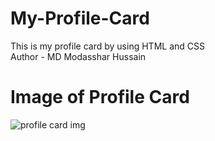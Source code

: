 # My-Profile-Card
This is my profile card by using HTML and CSS
<br>
Author - MD Modasshar Hussain
<br>

# Image of Profile Card

![profile card img](https://github.com/user-attachments/assets/9d6a6f6f-a1a1-4ec9-b923-df817a79b791)
